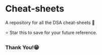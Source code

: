 # Cheat-sheets
A repository for all the DSA cheat-sheets 🎉

⭐ Star this to save for your future reference.

### Thank You!😁